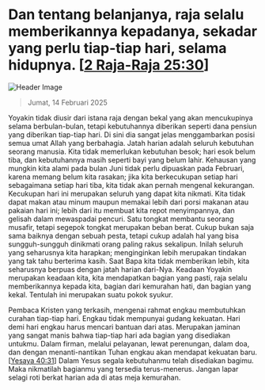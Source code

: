 
# Dan tentang belanjanya, raja selalu memberikannya kepadanya, sekadar yang perlu tiap-tiap hari, selama hidupnya. [[2 Raja-Raja 25:30](http://alkitab.sabda.org/?2%20Raja-Raja%2025:30)]

![Header Image](https://alkitab.app/slice/sunrise.jpg)

> Jumat, 14 Februari 2025

Yoyakin tidak diusir dari istana raja dengan bekal yang akan mencukupinya selama berbulan-bulan, tetapi kebutuhannya diberikan seperti dana pensiun yang diberikan tiap-tiap hari. Di sini dia sangat jelas menggambarkan posisi semua umat Allah yang berbahagia. Jatah harian adalah seluruh kebutuhan seorang manusia. Kita tidak memerlukan kebutuhan besok; hari esok belum tiba, dan kebutuhannya masih seperti bayi yang belum lahir. Kehausan yang mungkin kita alami pada bulan Juni tidak perlu dipuaskan pada Februari, karena memang belum kita rasakan; jika kita berkecukupan setiap hari sebagaimana setiap hari tiba, kita tidak akan pernah mengenal kekurangan. Kecukupan hari ini merupakan seluruh yang dapat kita nikmati. Kita tidak dapat makan atau minum maupun memakai lebih dari porsi makanan atau pakaian hari ini; lebih dari itu membuat kita repot menyimpannya, dan gelisah dalam mewaspadai pencuri. Satu tongkat membantu seorang musafir, tetapi segepok tongkat merupakan beban berat. Cukup bukan saja sama baiknya dengan sebuah pesta, tetapi cukup adalah hal yang bisa sungguh-sungguh dinikmati orang paling rakus sekalipun. Inilah seluruh yang seharusnya kita harapkan; menginginkan lebih merupakan tindakan yang tak tahu berterima kasih. Saat Bapa kita tidak memberikan lebih, kita seharusnya berpuas dengan jatah harian dari-Nya. Keadaan Yoyakin merupakan keadaan kita, kita mendapatkan bagian yang pasti, raja selalu memberikannya kepada kita, bagian dari kemurahan hati, dan bagian yang kekal. Tentulah ini merupakan suatu pokok syukur.

Pembaca Kristen yang terkasih, mengenai rahmat engkau membutuhkan curahan tiap-tiap hari. Engkau tidak mempunyai gudang kekuatan. Hari demi hari engkau harus mencari bantuan dari atas. Merupakan jaminan yang sangat manis bahwa tiap-tiap hari ada bagian yang disediakan untukmu. Dalam firman, melalui pelayanan, lewat perenungan, dalam doa, dan dengan menanti-nantikan Tuhan engkau akan mendapat kekuatan baru. [[Yesaya 40:31](http://alkitab.sabda.org/?Yesaya%2040:31)] Dalam Yesus segala kebutuhanmu telah disediakan bagimu. Maka nikmatilah bagianmu yang tersedia terus-menerus. Jangan lapar selagi roti berkat harian ada di atas meja kemurahan.
    